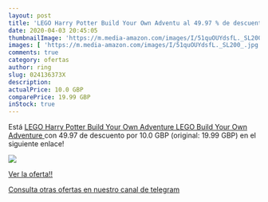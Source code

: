 ```yaml
---
layout: post
title: 'LEGO Harry Potter Build Your Own Adventu al 49.97 % de descuento'
date: 2020-04-03 20:45:05
thumbnailImage: 'https://m.media-amazon.com/images/I/51quOUYdsfL._SL200_.jpg'
images: [ 'https://m.media-amazon.com/images/I/51quOUYdsfL._SL200_.jpg' ]
comments: true
category: ofertas
author: ring
slug: 024136373X
description:
actualPrice: 10.0 GBP
comparePrice: 19.99 GBP
inStock: true
---
```


Está [LEGO Harry Potter Build Your Own Adventure  LEGO Build Your Own Adventure ](https://www.amazon.com/dp/024136373X/?tag=redken08-20) con 49.97 de descuento por 10.0 GBP (original: 19.99 GBP) en el siguiente enlace!

[![](https://m.media-amazon.com/images/I/51quOUYdsfL._SL200_.jpg)](https://www.amazon.com/dp/024136373X/?tag=redken08-20)

[Ver la oferta!!](https://www.amazon.com/dp/024136373X/?tag=redken08-20)

[Consulta otras ofertas en nuestro canal de telegram](https://t.me/s/ofertas25)
